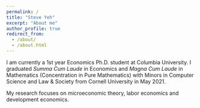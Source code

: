 ```yaml
---
permalink: /
title: "Steve Yeh"
excerpt: "About me"
author_profile: true
redirect_from: 
  - /about/
  - /about.html
---
```


I am currently a 1st year Economics Ph.D. student at Columbia University. I graduated _Summa Cum Laude_ in Economics and _Magna Cum Laude_ in Mathematics (Concentration in Pure Mathematics) with Minors in Computer Science and Law & Society from Cornell University in May 2021.

My research focuses on microeconomic theory, labor economics and development economics.